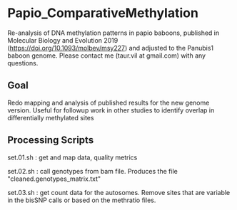 # Papio_ComparativeMethylation
Re-analysis of DNA methylation patterns in papio baboons, published in Molecular Biology and Evolution 2019 (https://doi.org/10.1093/molbev/msy227) and adjusted to the Panubis1 baboon genome. Please contact me (taur.vil at gmail.com) with any questions. 

## Goal
Redo mapping and analysis of published results for the new genome version. 
Useful for followup work in other studies to identify overlap in differentially methylated sites

## Processing Scripts

set.01.sh : get and map data, quality metrics

set.02.sh : call genotypes from bam file. Produces the file "cleaned.genotypes_matrix.txt"

set.03.sh : get count data for the autosomes. Remove sites that are variable in the bisSNP calls or based on the methratio files. 

